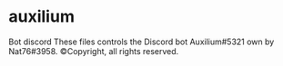 # auxilium
Bot discord
These files controls the Discord bot Auxilium#5321 own by Nat76#3958.
©Copyright, all rights reserved.

